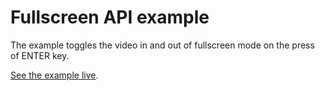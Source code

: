 
# Fullscreen API example

The example toggles the video in and out of fullscreen mode on the press of ENTER key.

[See the example live](https://mdn.github.io/dom-examples/fullscreen-api/).